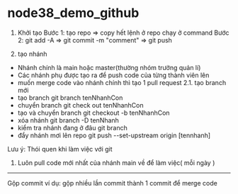 # node38_demo_github
1. Khởi tạo
Bước 1: tạo repo => copy hết lệnh ở repo chạy ở command
Bước 2: git add -A =>  git commit -m "comment" => git push


2. tạo nhánh
- Nhánh chính là main hoặc master(thường nhóm trưởng quản lí)
- Các nhánh phụ được tạo ra để push code của từng thành viên lên 
- muốn merge code vào nhánh chính thì tạo 1 pull request 
2.1. tạo branch mới
- tạo branch git branch tenNhanhCon
- chuyển branch git check out tenNhanhCon
- tạo và chuyển branch git checkout -b tenNhanhCon
- xóa nhánh git branch -D tenNhanh
- kiểm tra nhánh đang ở đâu git branch
- đẩy nhánh mơi lên repo git push --set-upstream origin [tennhanh]

Lưu ý: Thói quen khi làm việc với git
1. Luôn pull code mới nhất của nhánh main về để làm việc( mỗi ngày )


***********************************************************************


Gộp commit
ví dụ: gộp nhiều lần commit thành 1 commit để merge code

